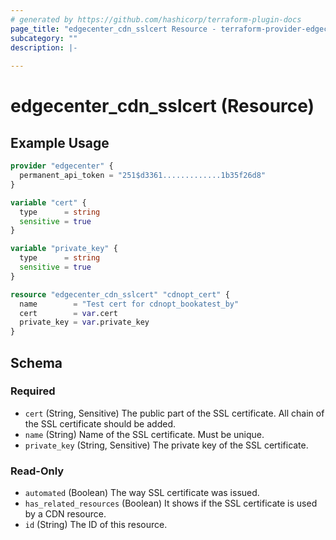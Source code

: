 ```yaml
---
# generated by https://github.com/hashicorp/terraform-plugin-docs
page_title: "edgecenter_cdn_sslcert Resource - terraform-provider-edgecenter"
subcategory: ""
description: |-
  
---
```


# edgecenter_cdn_sslcert (Resource)



## Example Usage

```terraform
provider "edgecenter" {
  permanent_api_token = "251$d3361.............1b35f26d8"
}

variable "cert" {
  type      = string
  sensitive = true
}

variable "private_key" {
  type      = string
  sensitive = true
}

resource "edgecenter_cdn_sslcert" "cdnopt_cert" {
  name        = "Test cert for cdnopt_bookatest_by"
  cert        = var.cert
  private_key = var.private_key
}
```

<!-- schema generated by tfplugindocs -->
## Schema

### Required

- `cert` (String, Sensitive) The public part of the SSL certificate. All chain of the SSL certificate should be added.
- `name` (String) Name of the SSL certificate. Must be unique.
- `private_key` (String, Sensitive) The private key of the SSL certificate.

### Read-Only

- `automated` (Boolean) The way SSL certificate was issued.
- `has_related_resources` (Boolean) It shows if the SSL certificate is used by a CDN resource.
- `id` (String) The ID of this resource.


